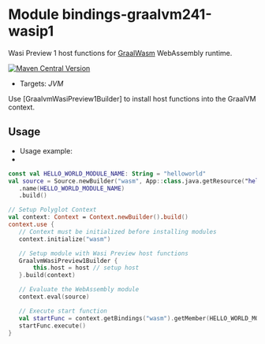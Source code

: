 # Module bindings-graalvm241-wasip1

Wasi Preview 1 host functions for [GraalWasm] WebAssembly runtime.

[<img alt="Maven Central Version" src="https://img.shields.io/maven-central/v/at.released.weh/bindings-graalvm241-wasip1?style=flat-square">](https://central.sonatype.com/artifact/at.released.weh/bindings-graalvm240/overview)

* Targets: *JVM*

Use [GraalvmWasiPreview1Builder] to install host functions into the GraalVM context. 

## Usage

* Usage example:
*
 ```kotlin
const val HELLO_WORLD_MODULE_NAME: String = "helloworld"
val source = Source.newBuilder("wasm", App::class.java.getResource("helloworld.wasm"))
    .name(HELLO_WORLD_MODULE_NAME)
    .build()

// Setup Polyglot Context
val context: Context = Context.newBuilder().build()
context.use {
    // Context must be initialized before installing modules
    context.initialize("wasm")

    // Setup module with Wasi Preview host functions 
    GraalvmWasiPreview1Builder {
        this.host = host // setup host
    }.build(context)

    // Evaluate the WebAssembly module
    context.eval(source)

    // Execute start function
    val startFunc = context.getBindings("wasm").getMember(HELLO_WORLD_MODULE_NAME).getMember("_start")
    startFunc.execute()
}
 ```

[GraalWasm]: https://www.graalvm.org/latest/reference-manual/wasm/
